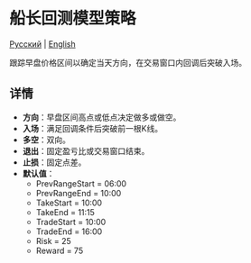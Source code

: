 # 船长回测模型策略
[Русский](README_ru.md) | [English](README.md)

跟踪早盘价格区间以确定当天方向，在交易窗口内回调后突破入场。

## 详情

- **方向**：早盘区间高点或低点决定做多或做空。
- **入场**：满足回调条件后突破前一根K线。
- **多空**：双向。
- **退出**：固定盈亏比或交易窗口结束。
- **止损**：固定点差。
- **默认值**：
  - PrevRangeStart = 06:00
  - PrevRangeEnd = 10:00
  - TakeStart = 10:00
  - TakeEnd = 11:15
  - TradeStart = 10:00
  - TradeEnd = 16:00
  - Risk = 25
  - Reward = 75
